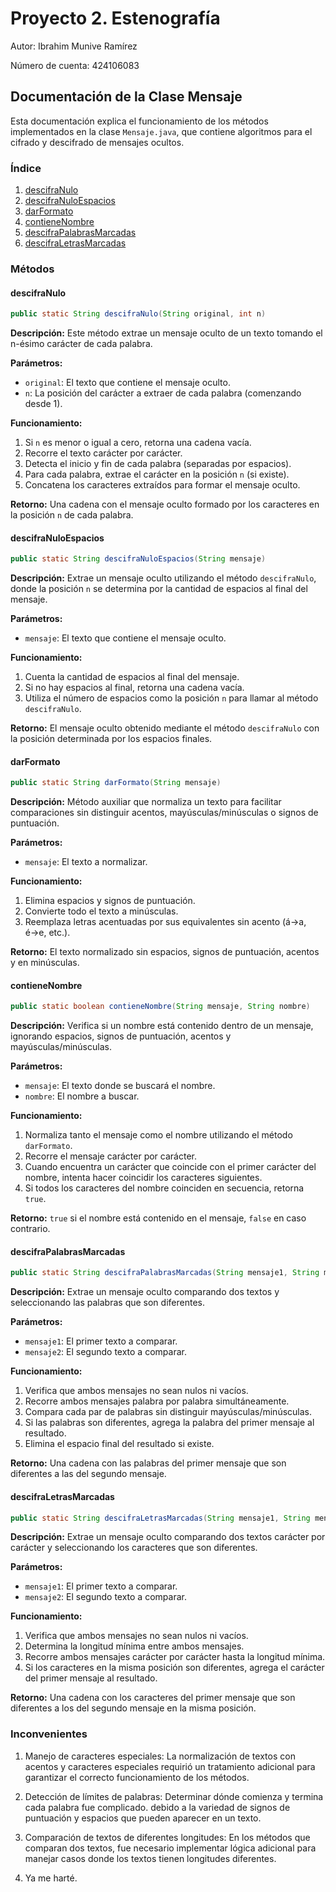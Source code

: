 # Proyecto 2. Estenografía

Autor: Ibrahim Munive Ramírez

Número de cuenta: 424106083

## Documentación de la Clase Mensaje

Esta documentación explica el funcionamiento de los métodos implementados en la clase `Mensaje.java`, que contiene algoritmos para el cifrado y descifrado de mensajes ocultos.

### Índice
1. [descifraNulo](#descifranulo)
2. [descifraNuloEspacios](#descifranuloespacios)
3. [darFormato](#darformato)
4. [contieneNombre](#contienennombre)
5. [descifraPalabrasMarcadas](#descifrapalabrasmarcadas)
6. [descifraLetrasMarcadas](#descifraletramarcadas)

### Métodos

#### descifraNulo

```java
public static String descifraNulo(String original, int n)
```

**Descripción:** Este método extrae un mensaje oculto de un texto tomando el n-ésimo carácter de cada palabra.

**Parámetros:**
- `original`: El texto que contiene el mensaje oculto.
- `n`: La posición del carácter a extraer de cada palabra (comenzando desde 1).

**Funcionamiento:**
1. Si `n` es menor o igual a cero, retorna una cadena vacía.
2. Recorre el texto carácter por carácter.
3. Detecta el inicio y fin de cada palabra (separadas por espacios).
4. Para cada palabra, extrae el carácter en la posición `n` (si existe).
5. Concatena los caracteres extraídos para formar el mensaje oculto.

**Retorno:** Una cadena con el mensaje oculto formado por los caracteres en la posición `n` de cada palabra.

#### descifraNuloEspacios

```java
public static String descifraNuloEspacios(String mensaje)
```

**Descripción:** Extrae un mensaje oculto utilizando el método `descifraNulo`, donde la posición `n` se determina por la cantidad de espacios al final del mensaje.

**Parámetros:**
- `mensaje`: El texto que contiene el mensaje oculto.

**Funcionamiento:**
1. Cuenta la cantidad de espacios al final del mensaje.
2. Si no hay espacios al final, retorna una cadena vacía.
3. Utiliza el número de espacios como la posición `n` para llamar al método `descifraNulo`.

**Retorno:** El mensaje oculto obtenido mediante el método `descifraNulo` con la posición determinada por los espacios finales.

#### darFormato

```java
public static String darFormato(String mensaje)
```

**Descripción:** Método auxiliar que normaliza un texto para facilitar comparaciones sin distinguir acentos, mayúsculas/minúsculas o signos de puntuación.

**Parámetros:**
- `mensaje`: El texto a normalizar.

**Funcionamiento:**
1. Elimina espacios y signos de puntuación.
2. Convierte todo el texto a minúsculas.
3. Reemplaza letras acentuadas por sus equivalentes sin acento (á→a, é→e, etc.).

**Retorno:** El texto normalizado sin espacios, signos de puntuación, acentos y en minúsculas.

#### contieneNombre

```java
public static boolean contieneNombre(String mensaje, String nombre)
```

**Descripción:** Verifica si un nombre está contenido dentro de un mensaje, ignorando espacios, signos de puntuación, acentos y mayúsculas/minúsculas.

**Parámetros:**
- `mensaje`: El texto donde se buscará el nombre.
- `nombre`: El nombre a buscar.

**Funcionamiento:**
1. Normaliza tanto el mensaje como el nombre utilizando el método `darFormato`.
2. Recorre el mensaje carácter por carácter.
3. Cuando encuentra un carácter que coincide con el primer carácter del nombre, intenta hacer coincidir los caracteres siguientes.
4. Si todos los caracteres del nombre coinciden en secuencia, retorna `true`.

**Retorno:** `true` si el nombre está contenido en el mensaje, `false` en caso contrario.

#### descifraPalabrasMarcadas

```java
public static String descifraPalabrasMarcadas(String mensaje1, String mensaje2)
```

**Descripción:** Extrae un mensaje oculto comparando dos textos y seleccionando las palabras que son diferentes.

**Parámetros:**
- `mensaje1`: El primer texto a comparar.
- `mensaje2`: El segundo texto a comparar.

**Funcionamiento:**
1. Verifica que ambos mensajes no sean nulos ni vacíos.
2. Recorre ambos mensajes palabra por palabra simultáneamente.
3. Compara cada par de palabras sin distinguir mayúsculas/minúsculas.
4. Si las palabras son diferentes, agrega la palabra del primer mensaje al resultado.
5. Elimina el espacio final del resultado si existe.

**Retorno:** Una cadena con las palabras del primer mensaje que son diferentes a las del segundo mensaje.

#### descifraLetrasMarcadas

```java
public static String descifraLetrasMarcadas(String mensaje1, String mensaje2)
```

**Descripción:** Extrae un mensaje oculto comparando dos textos carácter por carácter y seleccionando los caracteres que son diferentes.

**Parámetros:**
- `mensaje1`: El primer texto a comparar.
- `mensaje2`: El segundo texto a comparar.

**Funcionamiento:**
1. Verifica que ambos mensajes no sean nulos ni vacíos.
2. Determina la longitud mínima entre ambos mensajes.
3. Recorre ambos mensajes carácter por carácter hasta la longitud mínima.
4. Si los caracteres en la misma posición son diferentes, agrega el carácter del primer mensaje al resultado.

**Retorno:** Una cadena con los caracteres del primer mensaje que son diferentes a los del segundo mensaje en la misma posición.

### Inconvenientes

1. Manejo de caracteres especiales: La normalización de textos con acentos y caracteres especiales requirió un tratamiento adicional para garantizar el correcto funcionamiento de los métodos.

2. Detección de límites de palabras: Determinar dónde comienza y termina cada palabra fue complicado. debido a la variedad de signos de puntuación y espacios que pueden aparecer en un texto.

3. Comparación de textos de diferentes longitudes: En los métodos que comparan dos textos, fue necesario implementar lógica adicional para manejar casos donde los textos tienen longitudes diferentes.

4. Ya me harté. 